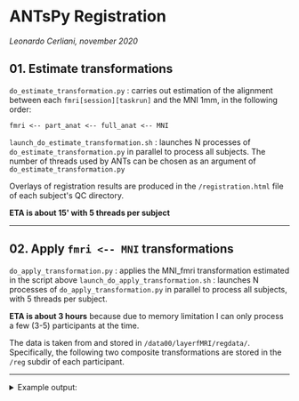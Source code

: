 # ANTsPy Registration
_Leonardo Cerliani, november 2020_

## 01. Estimate transformations
`do_estimate_transformation.py` : carries out estimation of the alignment between each `fmri[session][taskrun]` and the MNI 1mm, in the following order:

```
fmri <-- part_anat <-- full_anat <-- MNI
```

`launch_do_estimate_transformation.sh` : launches N processes of `do_estimate_transformation.py` in parallel to process all subjects. The number of threads used by ANTs can be chosen as an argument of `do_estimate_transformation.py`

Overlays of registration results are produced in the `/registration.html` file of each subject's QC directory.

__ETA is about 15' with 5 threads per subject__

---

## 02. Apply `fmri <-- MNI` transformations
`do_apply_transformation.py` : applies the MNI_fmri transformation estimated in the script above
`launch_do_apply_transformation.sh` : launches N processes of `do_apply_transformation.py` in parallel to process all subjects, with 5 threads per subject.

__ETA is about 3 hours__ because due to memory limitation I can only process a few (3-5) participants at the time.


The data is taken from and stored in `/data00/layerfMRI/regdata/`. Specifically, the following two composite transformations are stored in the `/reg` subdir of each participant.

---

<details>
<summary> Example output: </summary>
<p>

```bash

regdata/sub_02
├── QC
│   └── registration
│       ├── images
│       │   ├── fig001_sub_02_MNI_full.png
│       │   ├── fig002_sub_02_full_part_ses_01.png
│       │   ├── fig002_sub_02_full_part_ses_02.png
│       │   ├── fig003_sub_02_part_fmri_task_1_run_1.png
│       │   ├── fig003_sub_02_part_fmri_task_1_run_2.png
│       │   ├── fig003_sub_02_part_fmri_task_2_run_1.png
│       │   ├── fig003_sub_02_part_fmri_task_2_run_2.png
│       │   ├── fig003_sub_02_part_fmri_task_3_run_1.png
│       │   ├── fig003_sub_02_part_fmri_task_3_run_2.png
│       │   ├── fig003_sub_02_part_fmri_task_4_run_1.png
│       │   └── fig003_sub_02_part_fmri_task_4_run_2.png
│       ├── registration.html
│       └── registration.md
├── reg
│   ├── MNI_fmri_ses_01_task_1_run_1_comptx.nii.gz
│   ├── MNI_fmri_ses_01_task_1_run_2_comptx.nii.gz
│   ├── MNI_fmri_ses_01_task_2_run_1_comptx.nii.gz
│   ├── MNI_fmri_ses_01_task_2_run_2_comptx.nii.gz
│   ├── MNI_fmri_ses_02_task_3_run_1_comptx.nii.gz
│   ├── MNI_fmri_ses_02_task_3_run_2_comptx.nii.gz
│   ├── MNI_fmri_ses_02_task_4_run_1_comptx.nii.gz
│   ├── MNI_fmri_ses_02_task_4_run_2_comptx.nii.gz
│   ├── fmri_MNI_ses_01_task_1_run_1_comptx.nii.gz
│   ├── fmri_MNI_ses_01_task_1_run_2_comptx.nii.gz
│   ├── fmri_MNI_ses_01_task_2_run_1_comptx.nii.gz
│   ├── fmri_MNI_ses_01_task_2_run_2_comptx.nii.gz
│   ├── fmri_MNI_ses_02_task_3_run_1_comptx.nii.gz
│   ├── fmri_MNI_ses_02_task_3_run_2_comptx.nii.gz
│   ├── fmri_MNI_ses_02_task_4_run_1_comptx.nii.gz
│   └── fmri_MNI_ses_02_task_4_run_2_comptx.nii.gz
├── ses_01
│   └── func
│       ├── task_1_run_1_4D_MNI.nii.gz
│       ├── task_1_run_2_4D_MNI.nii.gz
│       ├── task_2_run_1_4D_MNI.nii.gz
│       └── task_2_run_2_4D_MNI.nii.gz
└── ses_02
    └── func
        ├── task_3_run_1_4D_MNI.nii.gz
        ├── task_3_run_2_4D_MNI.nii.gz
        ├── task_4_run_1_4D_MNI.nii.gz
        └── task_4_run_2_4D_MNI.nii.gz
```

</p>
</details>  


